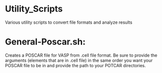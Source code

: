 # Utility_Scripts
Various utility scripts to convert file formats and analyze results

General-Poscar.sh: 
==================
Creates a POSCAR file for VASP from .cell file format. Be sure to provide the arguments (elements that are in .cell file) in the same order you want your POSCAR file to be in and provide the path to your POTCAR directories.

